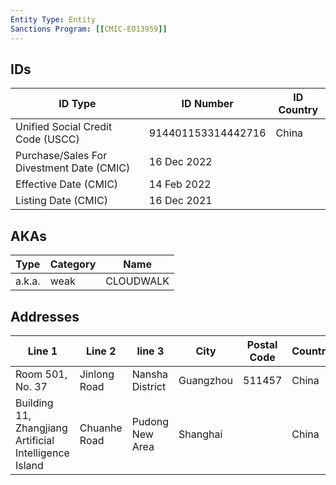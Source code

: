 ```yaml
---
Entity Type: Entity
Sanctions Program: [[CMIC-EO13959]]
---
```


## IDs
| ID Type | ID Number | ID Country |
|---------|-----------|------------|
| Unified Social Credit Code (USCC) | 914401153314442716 | China |
| Purchase/Sales For Divestment Date (CMIC) | 16 Dec 2022 |  |
| Effective Date (CMIC) | 14 Feb 2022 |  |
| Listing Date (CMIC) | 16 Dec 2021 |  |


## AKAs
| Type | Category | Name      | 
|------|----------|-----------|
| a.k.a. | weak | CLOUDWALK |


## Addresses
| Line 1 | Line 2 | line 3 | City | Postal Code| Country | 
|--------|--------|--------|------|------------|---------|
| Room 501, No. 37 | Jinlong Road | Nansha District | Guangzhou | 511457 | China |
| Building 11, Zhangjiang Artificial Intelligence Island | Chuanhe Road | Pudong New Area | Shanghai |  | China |

